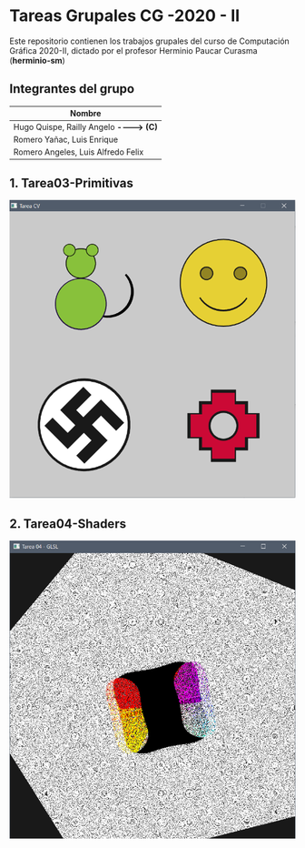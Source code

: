 
# Tareas Grupales CG -2020 - II

Este repositorio contienen los trabajos grupales del curso de Computación Gráfica 2020-II, dictado por el profesor Herminio Paucar Curasma (**herminio-sm**)

## **Integrantes del grupo**

| Nombre |
|--|
| Hugo Quispe, Railly Angelo **----> (C)**|
| Romero Yañac, Luis Enrique |
|Romero Angeles, Luis Alfredo Felix|


## **1. Tarea03-Primitivas**

![SSprimitivas](https://github.com/Railly/CG-2020-II-GRUPAL/blob/main/Tarea03-Primitivas/img/Screenshot.png)

## **2. Tarea04-Shaders**
![SSshaders](https://github.com/Railly/CG-2020-II-GRUPAL/blob/main/Tarea04-Shaders/img/screenshot2.png)
